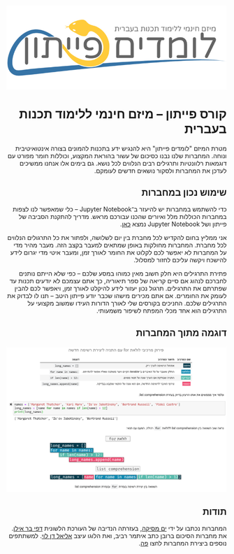 <div dir="rtl">

<p align="center">
<img src="week1/images/logo.jpg" style="display: block; margin-left: auto; margin-right: auto;" alt="לוגו של מיזם לימוד הפייתון. נחש מצויר בצבעי צהוב וכחול, הנע בין האותיות של שם הקורס: לומדים פייתון. הסלוגן המופיע מעל לשם הקורס הוא מיזם חינמי ללימוד תכנות בעברית.">
</p>

# קורס פייתון – מיזם חינמי ללימוד תכנות בעברית

מטרת המיזם "לומדים פייתון" היא להנגיש ידע בתכנות להמונים בצורה אינטואיטיבית ונוחה.  המחברות שלנו נבנו כסיכום של עשור בהוראת המקצוע, וכוללות חומר מפורט עם דוגמאות רלוונטיות ותרגילים רבים הנלווים לכל נושא. גם בימים אלו אנחנו ממשיכים לעדכן את המחברות ולסקור נושאים חדשים לעומקם.

## שימוש נכון במחברות

כדי להשתמש במחברות יש להיעזר ב־Jupyter Notebook – כלי שמאפשר לנו לצפות במחברות הכוללות מלל ואיורים שהכנו עבורכם מראש. מדריך להתקנת הסביבה של פייתון ושל Jupyter Notebook נמצא [כאן](https://www.youtube.com/watch?v=lrUPmBpVQRw).

אני ממליץ בחום להקדיש לכל מחברת בין יום לשלושה, ולפתור את כל התרגולים הנלווים לכל מחברת. המחברות מחולקות באופן שמתאים למעבר בקצב הזה. מעבר מהיר מדי על המחברות לא יאפשר לכם לקלוט את החומר לאורך זמן, ומעבר איטי מדי יגרום לידע להישכח ויקשה עליכם לחזור למסלול.

פתירת התרגילים היא חלק חשוב מאין כמוהו במסע שלכם – כפי שלא הייתם נותנים לחברכם לנהוג אם סיים קריאה של ספר תיאוריה, כך אתם עצמכם לא יודעים תכנות עד שפתרתם את התרגילים. תרגול נכון יעזור לידע להיקלט לאורך זמן, ויאפשר לכם להבין לעומק את החומרים. אם אתם מכירים מישהו שכבר יודע פייתון היטב – תנו לו לבדוק את התרגילים שלכם. החניכים בקורסים שלי לאורך הדורות העידו שמשוב מקצועי על התרגילים הוא אחד מכלי המפתח לשיפור משמעותי.

## דוגמה מתוך המחברות

![תמונת מסך מתוך המחברת שמלמדת comprehensions](./screenshot.png)

## תודות

המחברות נכתבו על ידי [ים מסיקה](https://www.mesicka.com), בעזרתה הנדיבה של העורכת הלשונית [דפי בר אילן](https://www.dafibarilan.com/).
את מחברות הסיכום ברובן כתב איתמר רביב, ואת הלוגו עיצב [אליאל דן לוי](https://www.elielart.com/). למשתתפים נוספים ביצירת המחברות לחצו [פה](https://github.com/PythonFreeCourse/Notebooks/blob/master/AUTHORS.rst). 

</div>